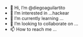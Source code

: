 - 👋 Hi, I’m @diegoaguilartito
- 👀 I’m interested in ...hackear 
- 🌱 I’m currently learning ...
- 💞️ I’m looking to collaborate on ...
- 📫 How to reach me ...

<!---
diegoaguilartito/diegoaguilartito is a ✨ special ✨ repository because its `README.md` (this file) appears on your GitHub profile.
You can click the Preview link to take a look at your changes.
--->
